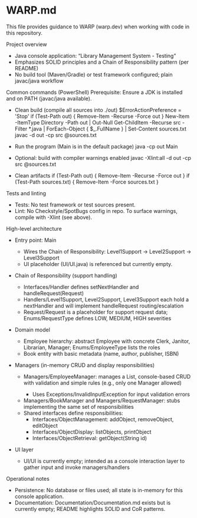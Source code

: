 # WARP.md

This file provides guidance to WARP (warp.dev) when working with code in this repository.

Project overview
- Java console application: “Library Management System - Testing”
- Emphasizes SOLID principles and a Chain of Responsibility pattern (per README)
- No build tool (Maven/Gradle) or test framework configured; plain javac/java workflow

Common commands (PowerShell)
Prerequisite: Ensure a JDK is installed and on PATH (javac/java available).

- Clean build (compile all sources into ./out)
  $ErrorActionPreference = 'Stop'
  if (Test-Path out) { Remove-Item -Recurse -Force out }
  New-Item -ItemType Directory -Path out | Out-Null
  Get-ChildItem -Recurse src -Filter *.java | ForEach-Object { $_.FullName } | Set-Content sources.txt
  javac -d out -cp src @sources.txt

- Run the program (Main is in the default package)
  java -cp out Main

- Optional: build with compiler warnings enabled
  javac -Xlint:all -d out -cp src @sources.txt

- Clean artifacts
  if (Test-Path out) { Remove-Item -Recurse -Force out }
  if (Test-Path sources.txt) { Remove-Item -Force sources.txt }

Tests and linting
- Tests: No test framework or test sources present.
- Lint: No Checkstyle/SpotBugs config in repo. To surface warnings, compile with -Xlint (see above).

High-level architecture
- Entry point: Main
  - Wires the Chain of Responsibility: Level1Support -> Level2Support -> Level3Support
  - UI placeholder (UI/UI.java) is referenced but currently empty.

- Chain of Responsibility (support handling)
  - Interfaces/Handler defines setNextHandler and handleRequest(Request)
  - Handlers/Level1Support, Level2Support, Level3Support each hold a nextHandler and will implement handleRequest routing/escalation
  - Request/Request is a placeholder for support request data; Enums/RequestType defines LOW, MEDIUM, HIGH severities

- Domain model
  - Employee hierarchy: abstract Employee with concrete Clerk, Janitor, Librarian, Manager; Enums/EmployeeType lists the roles
  - Book entity with basic metadata (name, author, publisher, ISBN)

- Managers (in-memory CRUD and display responsibilities)
  - Managers/EmployeeManager: manages a List<Employee>, console-based CRUD with validation and simple rules (e.g., only one Manager allowed)
    - Uses Exceptions/InvalidInputException for input validation errors
  - Managers/BookManager and Managers/RequestManager: stubs implementing the same set of responsibilities
  - Shared interfaces define responsibilities:
    - Interfaces/ObjectManagement: addObject, removeObject, editObject
    - Interfaces/ObjectDisplay: listObjects, printObject
    - Interfaces/ObjectRetrieval: getObject(String id)

- UI layer
  - UI/UI is currently empty; intended as a console interaction layer to gather input and invoke managers/handlers

Operational notes
- Persistence: No database or files used; all state is in-memory for this console application.
- Documentation: Documentation/Documentation.md exists but is currently empty; README highlights SOLID and CoR patterns.
